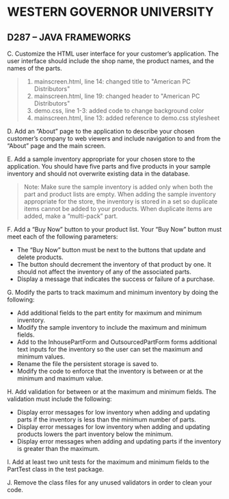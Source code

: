 # WESTERN GOVERNOR UNIVERSITY 
## D287 – JAVA FRAMEWORKS

C.	Customize the HTML user interface for your customer’s application. The user interface should include the shop name, the product names, and the names of the parts.

> 1. mainscreen.html, line 14: changed title to "American PC Distributors"
> 2. mainscreen.html, line 19: changed header to "American PC Distributors"
> 3. demo.css, line 1-3: added code to change background color
> 4. mainscreen.html, line 13: added reference to demo.css stylesheet

D.	Add an “About” page to the application to describe your chosen customer’s company to web viewers and include navigation to and from the “About” page and the main screen.

E.	Add a sample inventory appropriate for your chosen store to the application. You should have five parts and five products in your sample inventory and should not overwrite existing data in the database.

> Note: Make sure the sample inventory is added only when both the part and product lists are empty. When adding the sample inventory appropriate for the store, the inventory is stored in a set so duplicate items cannot be added to your products. When duplicate items are added, make a “multi-pack” part.

F.	Add a “Buy Now” button to your product list. Your “Buy Now” button must meet each of the following parameters:

- The “Buy Now” button must be next to the buttons that update and delete products.
- The button should decrement the inventory of that product by one. It should not affect the inventory of any of the associated parts.
- Display a message that indicates the success or failure of a purchase.

G.	Modify the parts to track maximum and minimum inventory by doing the following:

- Add additional fields to the part entity for maximum and minimum inventory.
- Modify the sample inventory to include the maximum and minimum fields.
- Add to the InhousePartForm and OutsourcedPartForm forms additional text inputs for the inventory so the user can set the maximum and minimum values.
- Rename the file the persistent storage is saved to.
- Modify the code to enforce that the inventory is between or at the minimum and maximum value.

H.	Add validation for between or at the maximum and minimum fields. The validation must include the following:

- Display error messages for low inventory when adding and updating parts if the inventory is less than the minimum number of parts.
- Display error messages for low inventory when adding and updating products lowers the part inventory below the minimum.
- Display error messages when adding and updating parts if the inventory is greater than the maximum.

I.	Add at least two unit tests for the maximum and minimum fields to the PartTest class in the test package.

J.	Remove the class files for any unused validators in order to clean your code.